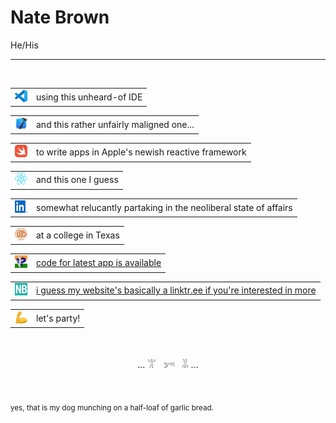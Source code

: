 <!-- "text-align: center" is for compatability of VSCode with GitHub's .md renderer, despite its apparent redundancy -->
<!-- <p align="center"> -->
<!-- <img src="./img/garrish.png" height="200"> -->
# Nate Brown
He/His
<!-- </p> -->
<hr />
<br/>
<table>
    <tr>
        <td vlign="center">
            <img src="./img/vscode.svg" height="20"> 
        </td>
        <td vlign="center">
            using this unheard-of IDE 
        </td>  
    </tr>
</table>
<table>
    <tr>
        <td vlign="center">
            <img src="./img/xcode.png" height="20"> 
        </td>
        <td vlign="center">
            and this rather unfairly maligned one...
        </td>  
    </tr>
</table>
<table>
    <tr>
        <td vlign="center">
            <img src="./img/swift.svg" height="20"> 
        </td>
        <td vlign="center">
            to write apps in Apple's newish reactive framework
        </td>  
    </tr>
</table>
<table>
    <tr>
        <td vlign="center">
            <img src="./img/react.svg" height="20" width="20"> 
        </td>
        <td vlign="center">
            and this one I guess
        </td>  
    </tr>
</table> 
<table>
    <tr>
        <td vlign="center">
            <a href="https://www.linkedin.com/in/natesabrown">
                <img src="./img/linkedin.svg" height="20" width="20"> 
            </a>
        </td>
        <td vlign="center">
            somewhat relucantly partaking in the neoliberal state of affairs
        </td>  
    </tr>
</table> 
<table>
    <tr>
        <td vlign="center">
            <img src="./img/utd.png" height="20" width="20"> 
        </td>
        <td vlign="center">
            at a college in Texas
        </td>  
    </tr>
</table> 
<a href="https://github.com/natesabrown/india_states_map_game">
    <table>
        <tr>
            <td vlign="center">
                <img src="./img/india.png" height="20" width="20"> 
            </td>
            <td vlign="center">
                code for latest app is available
            </td>  
        </tr>
    </table> 
</a>
<a href="https://natesabrown.com/">
    <table>
        <tr>
            <td vlign="center">
                <img src="./img/favi.png" height="20" width="20"> 
            </td>
            <td vlign="center">
                i guess my website's basically a linktr.ee if you're interested in more
            </td>  
        </tr>
    </table> 
</a>
<table>
    <tr>
        <td vlign="center">
            <img src="./img/muscle.png" height="20" width="20"> 
        </td>
        <td vlign="center">
           let's party!
        </td>  
    </tr>
</table>  

<br />
<p align="center" style="text-align: center"> ... 𓀠 &nbsp;  𓀒  &nbsp; 𓀡 ... </p>
</br>

<sub>yes, that is my dog munching on a half-loaf of garlic bread.</sub>
